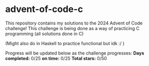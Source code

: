 # advent-of-code-c
This repository contains my solutions to the 2024 Advent of Code challenge!
This challenge is being done as a way of practicing C programming (all solutions done in C)

(Might also do in Haskell to practice functional but idk :/ )

Progress will be updated below as the challenge progresses:
**Days completed:** 0/25
    **on time:** 0/25
**Total stars:** 0/50
